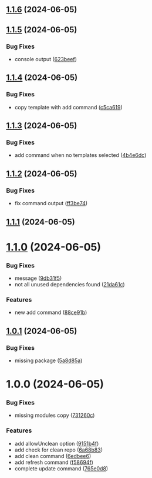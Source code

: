 ## [1.1.6](https://github.com/sinedied/azd-infra/compare/1.1.5...1.1.6) (2024-06-05)

## [1.1.5](https://github.com/sinedied/azd-infra/compare/1.1.4...1.1.5) (2024-06-05)


### Bug Fixes

* console output ([623beef](https://github.com/sinedied/azd-infra/commit/623beef423e48f89a601c1cd5e7a745ddc818669))

## [1.1.4](https://github.com/sinedied/azd-infra/compare/1.1.3...1.1.4) (2024-06-05)


### Bug Fixes

* copy template with add command ([c5ca619](https://github.com/sinedied/azd-infra/commit/c5ca619ae017236af5168fb6ebb62f3ccc07bf13))

## [1.1.3](https://github.com/sinedied/azd-infra/compare/1.1.2...1.1.3) (2024-06-05)


### Bug Fixes

* add command when no templates selected ([4b4e6dc](https://github.com/sinedied/azd-infra/commit/4b4e6dc6b3d4656a3b67765650daa49e667a0d25))

## [1.1.2](https://github.com/sinedied/azd-infra/compare/1.1.1...1.1.2) (2024-06-05)


### Bug Fixes

* fix command output ([ff3be74](https://github.com/sinedied/azd-infra/commit/ff3be74d51f782672ef239b62e9b786daa4690a0))

## [1.1.1](https://github.com/sinedied/azd-infra/compare/1.1.0...1.1.1) (2024-06-05)

# [1.1.0](https://github.com/sinedied/azd-infra/compare/1.0.1...1.1.0) (2024-06-05)


### Bug Fixes

* message ([9db31f5](https://github.com/sinedied/azd-infra/commit/9db31f5f8cd6a81fa62209c8ec6eef48eb5e192a))
* not all unused dependencies found ([21da61c](https://github.com/sinedied/azd-infra/commit/21da61c1e8e310432921c72fab35b817e796b682))


### Features

* new add command ([88ce91b](https://github.com/sinedied/azd-infra/commit/88ce91bd0ce3047d6fcab896f5acbd6a32e416eb))

## [1.0.1](https://github.com/sinedied/azd-infra/compare/1.0.0...1.0.1) (2024-06-05)


### Bug Fixes

* missing package ([5a8d85a](https://github.com/sinedied/azd-infra/commit/5a8d85a5bb466b5a7160ddd55434f0e89de2bb3e))

# 1.0.0 (2024-06-05)


### Bug Fixes

* missing modules copy ([731260c](https://github.com/sinedied/azd-infra/commit/731260cc434dca853b005993e948200dd407a389))


### Features

* add allowUnclean option ([9151b4f](https://github.com/sinedied/azd-infra/commit/9151b4f4a4eb52e7a832a6ce60286a551a28bbe6))
* add check for clean repo ([6a68b83](https://github.com/sinedied/azd-infra/commit/6a68b835ea6d78d07f0640e239d9f45c128d3aa2))
* add clean command ([6edbee6](https://github.com/sinedied/azd-infra/commit/6edbee69a37360f2691ef5899fba5d43d1900d1b))
* add refresh command ([f58694f](https://github.com/sinedied/azd-infra/commit/f58694f6e5f3a1059ea19127a0fe3c3371841e77))
* complete update command ([765e0d8](https://github.com/sinedied/azd-infra/commit/765e0d8cd137734fb0020fb612a0e90d88bac1a4))
